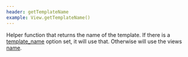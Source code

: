 ```yaml
---
header: getTemplateName
example: View.getTemplateName()
---
```


Helper function that returns the name of the template.  If there is a [template_name](#constructor) option set, it will use that.  Otherwise will use the views [name](#name).

